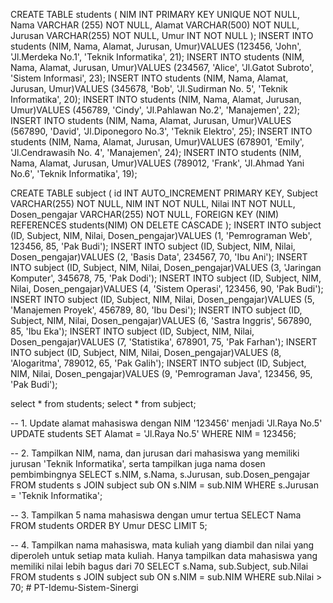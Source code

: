 CREATE TABLE students (
    NIM  INT PRIMARY KEY UNIQUE NOT NULL,
    Nama VARCHAR (255) NOT NULL,
    Alamat VARCHAR(500) NOT NULL,
    Jurusan VARCHAR(255) NOT NULL,
	Umur INT  NOT NULL
);
INSERT INTO students (NIM, Nama, Alamat, Jurusan, Umur)VALUES (123456, 'John', 'Jl.Merdeka No.1', 'Teknik Informatika', 21);
INSERT INTO students (NIM, Nama, Alamat, Jurusan, Umur)VALUES (234567, 'Alice', 'Jl.Gatot Subroto', 'Sistem Informasi', 23);
INSERT INTO students (NIM, Nama, Alamat, Jurusan, Umur)VALUES (345678, 'Bob', 'Jl.Sudirman No. 5', 'Teknik Informatika', 20);
INSERT INTO students (NIM, Nama, Alamat, Jurusan, Umur)VALUES (456789, 'Cindy', 'Jl.Pahlawan No.2', 'Manajemen', 22);
INSERT INTO students (NIM, Nama, Alamat, Jurusan, Umur)VALUES (567890, 'David', 'Jl.Diponegoro No.3', 'Teknik Elektro', 25);
INSERT INTO students (NIM, Nama, Alamat, Jurusan, Umur)VALUES (678901, 'Emily', 'Jl.Cendrawasih No. 4', 'Manajemen', 24);
INSERT INTO students (NIM, Nama, Alamat, Jurusan, Umur)VALUES (789012, 'Frank', 'Jl.Ahmad Yani No.6', 'Teknik Informatika', 19);

CREATE TABLE subject (
	id INT AUTO_INCREMENT PRIMARY KEY,
    Subject VARCHAR(255) NOT NULL, 
    NIM INT NOT NULL, 
    Nilai INT NOT NULL,
    Dosen_pengajar VARCHAR(255) NOT NULL,
    FOREIGN KEY (NIM) REFERENCES students(NIM) ON DELETE CASCADE
);
INSERT INTO subject (ID, Subject, NIM, Nilai, Dosen_pengajar)VALUES (1, 'Pemrograman Web', 123456, 85, 'Pak Budi');
INSERT INTO subject (ID, Subject, NIM, Nilai, Dosen_pengajar)VALUES (2, 'Basis Data', 234567, 70, 'Ibu Ani');
INSERT INTO subject (ID, Subject, NIM, Nilai, Dosen_pengajar)VALUES (3, 'Jaringan Komputer', 345678, 75, 'Pak Dodi');
INSERT INTO subject (ID, Subject, NIM, Nilai, Dosen_pengajar)VALUES (4, 'Sistem Operasi', 123456, 90, 'Pak Budi');
INSERT INTO subject (ID, Subject, NIM, Nilai, Dosen_pengajar)VALUES (5, 'Manajemen Proyek', 456789, 80, 'Ibu Desi');
INSERT INTO subject (ID, Subject, NIM, Nilai, Dosen_pengajar)VALUES (6, 'Sastra Inggris', 567890, 85, 'Ibu Eka');
INSERT INTO subject (ID, Subject, NIM, Nilai, Dosen_pengajar)VALUES (7, 'Statistika', 678901, 75, 'Pak Farhan');
INSERT INTO subject (ID, Subject, NIM, Nilai, Dosen_pengajar)VALUES (8, 'Alogaritma', 789012, 65, 'Pak Galih');
INSERT INTO subject (ID, Subject, NIM, Nilai, Dosen_pengajar)VALUES (9, 'Pemrograman Java', 123456, 95, 'Pak Budi');

select * from students;
select * from subject;

-- 1. Update alamat mahasiswa dengan NIM '123456' menjadi 'Jl.Raya No.5'
UPDATE students
SET Alamat = 'Jl.Raya No.5'
WHERE NIM = 123456;

-- 2. Tampilkan NIM, nama, dan jurusan dari mahasiswa yang memiliki jurusan 'Teknik Informatika', serta tampilkan juga nama dosen pembimbingnya
SELECT s.NIM, s.Nama, s.Jurusan, sub.Dosen_pengajar
FROM students s
JOIN subject sub ON s.NIM = sub.NIM
WHERE s.Jurusan = 'Teknik Informatika';

-- 3. Tampilkan 5 nama mahasiswa dengan umur tertua
SELECT Nama
FROM students
ORDER BY Umur DESC
LIMIT 5;

-- 4. Tampilkan nama mahasiswa, mata kuliah yang diambil dan nilai yang diperoleh untuk setiap mata kuliah. Hanya tampilkan data mahasiswa yang memiliki nilai lebih bagus dari 70
SELECT s.Nama, sub.Subject, sub.Nilai
FROM students s
JOIN subject sub ON s.NIM = sub.NIM
WHERE sub.Nilai > 70;
#   P T - I d e m u - S i s t e m - S i n e r g i  
 